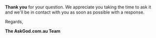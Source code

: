 **Thank you** for your question. We appreciate you taking the time to ask it and we'll be in contact with you as soon as possible with a response.

Regards,

**The AskGod.com.au Team**